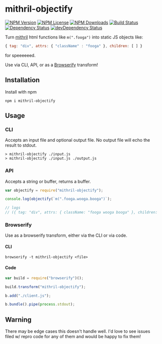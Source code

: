 mithril-objectify
=================
[![NPM Version](https://img.shields.io/npm/v/mithril-objectify.svg)](https://www.npmjs.com/package/mithril-objectify)
[![NPM License](https://img.shields.io/npm/l/mithril-objectify.svg)](https://www.npmjs.com/package/mithril-objectify)
[![NPM Downloads](https://img.shields.io/npm/dm/mithril-objectify.svg)](https://www.npmjs.com/package/mithril-objectify)
[![Build Status](https://img.shields.io/travis/tivac/mithril-objectify.svg)](https://travis-ci.org/tivac/mithril-objectify)
[![Dependency Status](https://img.shields.io/david/tivac/mithril-objectify.svg)](https://david-dm.org/tivac/mithril-objectify)
[![devDependency Status](https://img.shields.io/david/dev/tivac/mithril-objectify.svg)](https://david-dm.org/tivac/mithril-objectify#info=devDependencies)


Turn [mithril](http://mithril.js.org) html functions like `m(".fooga")` into static JS objects like:

```js
{ tag: "div", attrs: { "className" : "fooga" }, children: [ ] }
```

for speeeeeed.

Use via CLI, API, or as a [Browserify](http://browserify.org/) transform!

## Installation

Install with npm

`npm i mithril-objectify`

## Usage

### CLI

Accepts an input file and optional output file. No output file will echo the result to stdout.

```
> mithril-objectify ./input.js
> mithril-objectify ./input.js ./output.js
```

### API

Accepts a string or buffer, returns a buffer.

```js
var objectify = require("mithril-objectify");

console.log(objectify(`m(".fooga.wooga.booga")`);

// logs
// ({ tag: "div", attrs: { className: "fooga wooga booga" }, children: [ ] })
```

### Browserify

Use as a browserify transform, either via the CLI or via code.

#### CLI
`browserify -t mithril-objectify <file>`

#### Code
```js
var build = require("browserify")();

build.transform("mithril-objectify");

b.add("./client.js");

b.bundle().pipe(process.stdout);
```

## Warning

There may be edge cases this doesn't handle well. I'd love to see issues filed w/ repro code for any of them and would be happy to fix them!
